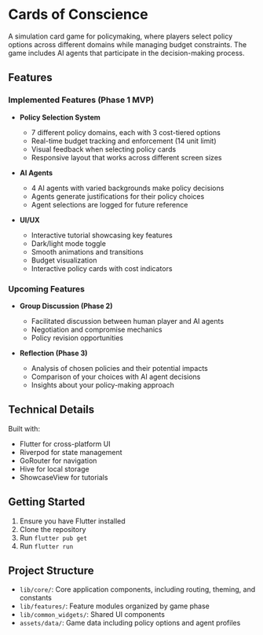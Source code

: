 # Cards of Conscience

A simulation card game for policymaking, where players select policy options across different domains while managing budget constraints. The game includes AI agents that participate in the decision-making process.

## Features

### Implemented Features (Phase 1 MVP)

- **Policy Selection System**
  - 7 different policy domains, each with 3 cost-tiered options
  - Real-time budget tracking and enforcement (14 unit limit)
  - Visual feedback when selecting policy cards
  - Responsive layout that works across different screen sizes

- **AI Agents**
  - 4 AI agents with varied backgrounds make policy decisions
  - Agents generate justifications for their policy choices
  - Agent selections are logged for future reference

- **UI/UX**
  - Interactive tutorial showcasing key features
  - Dark/light mode toggle
  - Smooth animations and transitions
  - Budget visualization
  - Interactive policy cards with cost indicators

### Upcoming Features

- **Group Discussion (Phase 2)**
  - Facilitated discussion between human player and AI agents
  - Negotiation and compromise mechanics
  - Policy revision opportunities

- **Reflection (Phase 3)**
  - Analysis of chosen policies and their potential impacts
  - Comparison of your choices with AI agent decisions
  - Insights about your policy-making approach

## Technical Details

Built with:
- Flutter for cross-platform UI
- Riverpod for state management
- GoRouter for navigation
- Hive for local storage
- ShowcaseView for tutorials

## Getting Started

1. Ensure you have Flutter installed
2. Clone the repository
3. Run `flutter pub get`
4. Run `flutter run`

## Project Structure

- `lib/core/`: Core application components, including routing, theming, and constants
- `lib/features/`: Feature modules organized by game phase
- `lib/common_widgets/`: Shared UI components
- `assets/data/`: Game data including policy options and agent profiles

